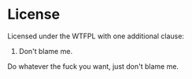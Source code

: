 # License

Licensed under the WTFPL with one additional clause:

1. Don't blame me.

Do whatever the fuck you want, just don't blame me.
